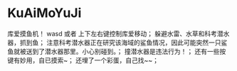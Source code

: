 # KuAiMoYuJi
库爱摸鱼机！
wasd 或者 上下左右键控制库爱移动；
躲避水雷、水草和科考潜水器，抓到鱼；
注意科考潜水器正在研究该海域的鲨鱼情况，因此可能突然一只鲨鱼就被送到了潜水器那里。小心别碰到。；
撞潜水器是违法行为！；
还有一些按键有妙用，自已摸索~；
还埋了一个彩蛋，自己找~~；
